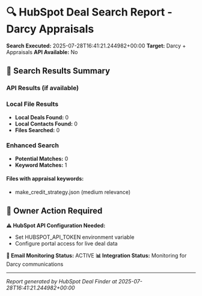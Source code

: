 
# 🔍 HubSpot Deal Search Report - Darcy Appraisals

**Search Executed:** 2025-07-28T16:41:21.244982+00:00
**Target:** Darcy + Appraisals
**API Available:** No

## 🎯 Search Results Summary

### API Results (if available)

### Local File Results
- **Local Deals Found:** 0
- **Local Contacts Found:** 0
- **Files Searched:** 0

### Enhanced Search
- **Potential Matches:** 0
- **Keyword Matches:** 1

#### Files with appraisal keywords:
- make_credit_strategy.json (medium relevance)

## 🎯 Owner Action Required

**⚠️ HubSpot API Configuration Needed:**
- Set HUBSPOT_API_TOKEN environment variable
- Configure portal access for live deal data

**📧 Email Monitoring Status:** ACTIVE
**📊 Integration Status:** Monitoring for Darcy communications

---
*Report generated by HubSpot Deal Finder at 2025-07-28T16:41:21.244982+00:00*